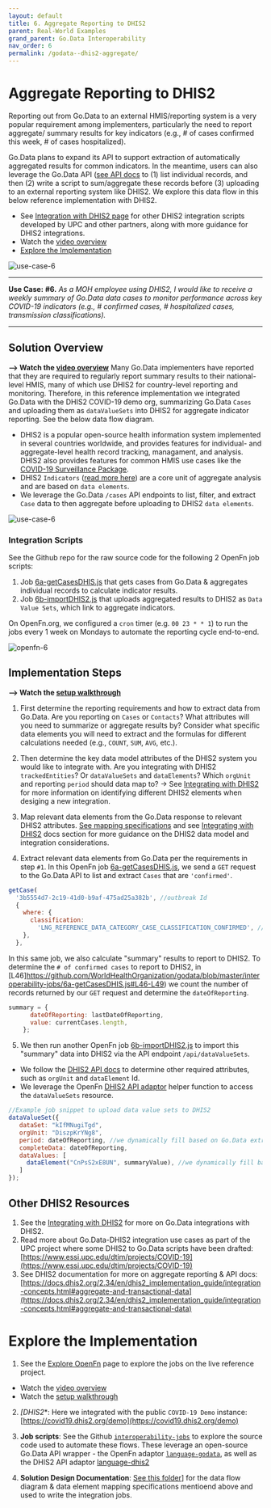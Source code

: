 ```yaml
---
layout: default
title: 6. Aggregate Reporting to DHIS2
parent: Real-World Examples
grand_parent: Go.Data Interoperability
nav_order: 6
permalink: /godata--dhis2-aggregate/
---
```


# Aggregate Reporting to DHIS2
Reporting out from Go.Data to an external HMIS/reporting system is a very popular requirement among implementers, particularly the need to report aggregate/ summary results for key indicators (e.g., # of cases confirmed this week, # of cases hospitalized). 

Go.Data plans to expand its API to support extraction of automatically aggregated results for common indicators. In the meantime, users can also leverage the Go.Data API ([see API docs](https://github.com/WorldHealthOrganization/godata/api-docs/) to (1) list individual records, and then (2) write a script to sum/aggregate these records before (3) uploading to an external reporting system like DHIS2. We explore this data flow in this below reference implementation with DHIS2. 

- See [Integration with DHIS2 page](https://worldhealthorganization.github.io/godata/dhis2-integrations/) for other DHIS2 integration scripts developed by UPC and other partners, along with more guidance for DHIS2 integrations. 
- Watch the [video overview](https://sprcdn-assets.sprinklr.com/1652/5a2c79e5-f8b6-473a-b81c-7eba187f1c24-1003632985.mp4)
- [Explore the Implementation](#explore-the-implementation)

![use-case-6](../assets/use-case-6.png)

---
**Use Case:**
**#6.** _As a MOH employee using DHIS2, I would like to receive a weekly summary of Go.Data data cases to monitor performance across key COVID-19 indicators (e.g., # confirmed cases, # hospitalized cases, transmission classifications)._

---
## Solution Overview
**--> Watch the [video overview](https://sprcdn-assets.sprinklr.com/1652/5a2c79e5-f8b6-473a-b81c-7eba187f1c24-1003632985.mp4)**
Many Go.Data implementers have reported that they are required to regularly report summary results to their national-level HMIS, many of which use DHIS2 for country-level reporting and monitoring. Therefore, in this reference implementation we integrated Go.Data with the DHIS2 COVID-19 demo org, summarizing Go.Data `Cases` and uploading them as `dataValueSets` into DHIS2 for aggregate indicator reporting. See the below data flow diagram. 
- DHIS2 is a popular open-source health information system implemented in several countries worldwide, and provides features for individual- and aggregate-level health record tracking, managament, and analysis. DHIS2 also provides features for common HMIS use cases like the [COVID-19 Surveillance Package](https://www.dhis2.org/covid-19). 
- DHIS2 `Indicators` ([read more here](https://docs.dhis2.org/2.34/pt/dhis2_implementation_guide/indicators.html#:~:text=In%20DHIS2%2C%20the%20indicator%20is,do%20not%20have%20a%20denominator.)) are a core unit of aggregate analysis and are based on `data elements`. 
- We leverage the Go.Data `/cases` API endpoints to list, filter, and extract `Case` data to then aggregate before uploading to DHIS2 `data elements`. 

![use-case-6](../assets/io-use-case-6.png)

### Integration Scripts
See the Github repo for the raw source code for the following 2 OpenFn job scripts:
1. Job [6a-getCasesDHIS.js](https://github.com/WorldHealthOrganization/godata/blob/master/interoperability-jobs/6a-getCasesDHIS.js) that gets cases from Go.Data & aggregates individual records to calculate indicator results. 
2. Job [6b-importDHIS2.js](https://github.com/WorldHealthOrganization/godata/blob/master/interoperability-jobs/6b-importDHIS2.js) that uploads aggregated results to DHIS2 as `Data Value Sets`, which link to aggregate indicators. 

On OpenFn.org, we configured a `cron` timer (e.g. `00 23 * * 1`) to run the jobs every 1 week on Mondays to automate the reporting cycle end-to-end. 

![openfn-6](../assets/openfn-6.png)


## Implementation Steps 
**--> Watch the [setup walkthrough](https://sprcdn-assets.sprinklr.com/1652/8cb40700-8b8b-442d-a323-314078cb58d3-623643034.mp4)**
1. First determine the reporting requirements and how to extract data from Go.Data. Are you reporting on `Cases` or `Contacts`? What attributes will you need to summarize or aggregate results by? Consider what specific data elements you will need to extract and the formulas for different calculations needed (e.g., `COUNT`, `SUM`, `AVG`, etc.). 

2. Then determine the key data model attributes of the DHIS2 system you would like to integrate with. Are you integrating with DHIS2 `trackedEntities`? Or `dataValueSets` and `dataElements`? Which `orgUnit` and reporting `period` should data map to? 
→ See [Integrating with DHIS2](https://worldhealthorganization.github.io/godata/dhis2-integrations/) for more information on identifying different DHIS2 elements when desiging a new integration.

3. Map relevant data elements from the Go.Data response to relevant DHIS2 attributes. [See mapping specifications](https://drive.google.com/drive/folders/1qL3el6F2obdmtu2QKgcWYoXWsqBkhtII) and see [Integrating with DHIS2](https://worldhealthorganization.github.io/godata/dhis2-integrations/) docs section for more guidance on the DHIS2 data model and integration considerations. 
4. Extract relevant data elements from Go.Data per the requirements in step `#1`. In this OpenFn job [6a-getCasesDHIS.js](https://github.com/WorldHealthOrganization/godata/blob/master/interoperability-jobs/6a-getCasesDHIS.js), we send a `GET` request to the Go.Data API to list and extract `Cases` that are `'confirmed'`.  

```js
getCase(
  '3b5554d7-2c19-41d0-b9af-475ad25a382b', //outbreak Id 
  {
    where: {
      classification:
        'LNG_REFERENCE_DATA_CATEGORY_CASE_CLASSIFICATION_CONFIRMED', //filter to extract only confirmed cases
    },
  },
```
In this same job, we also calculate "summary" results to report to DHIS2. To determine the `# of confirmed cases` to report to DHIS2, in [L46]https://github.com/WorldHealthOrganization/godata/blob/master/interoperability-jobs/6a-getCasesDHIS.js#L46-L49) we count the number of records returned by our `GET` request and determine the `dateOfReporting`. 

```js
summary = {
      dateOfReporting: lastDateOfReporting,
      value: currentCases.length,
    };
```

5. We then run another OpenFn job [6b-importDHIS2.js](https://github.com/WorldHealthOrganization/godata/blob/master/interoperability-jobs/6b-importDHIS2.js) to import this "summary" data into DHIS2 via the API endpoint `/api/dataValueSets`. 
- We follow the [DHIS2 API docs](https://docs.dhis2.org/master/en/developer/html/dhis2_developer_manual_full.html#webapi_data_values) to determine other required attributes, such as `orgUnit` and `dataElement` Id.
- We leverage the OpenFn [DHIS2 API adaptor](https://openfn.github.io/language-dhis2/dataValueSet.html) helper function to access the `dataValueSets` resource. 

```js
//Example job snippet to upload data value sets to DHIS2
dataValueSet({
   dataSet: "kIfMNugiTgd",
   orgUnit: "DiszpKrYNg8",
   period: dateOfReporting, //we dynamically fill based on Go.Data extract
   completeData: dateOfReporting,
   dataValues: [
     dataElement("CnPsS2xE8UN", summaryValue), //we dynamically fill based on Go.Data extract & calculation
   ]
});
```

## Other DHIS2 Resources
1. See the [Integrating with DHIS2](https://worldhealthorganization.github.io/godata/dhis2-integrations/) for more on Go.Data integrations with DHIS2. 
2. Read more about Go.Data-DHIS2 integration use cases as part of the UPC project where some DHIS2 to Go.Data scripts have been drafted:  [https://www.essi.upc.edu/dtim/projects/COVID-19](https://www.essi.upc.edu/dtim/projects/COVID-19)
3. See DHIS2 documentation for more on aggregate reporting & API docs: [https://docs.dhis2.org/2.34/en/dhis2_implementation_guide/integration-concepts.html#aggregate-and-transactional-data](https://docs.dhis2.org/2.34/en/dhis2_implementation_guide/integration-concepts.html#aggregate-and-transactional-data)


# Explore the Implementation
1. See the [Explore OpenFn](https://worldhealthorganization.github.io/godata/explore-openfn/) page to explore the jobs on the live reference project. 
- Watch the [video overview](https://sprcdn-assets.sprinklr.com/1652/5a2c79e5-f8b6-473a-b81c-7eba187f1c24-1003632985.mp4)
- Watch the [setup walkthrough](https://sprcdn-assets.sprinklr.com/1652/8cb40700-8b8b-442d-a323-314078cb58d3-623643034.mp4)

2. *[DHIS2**: Here we integrated with the public `COVID-19 Demo` instance: [https://covid19.dhis2.org/demo](https://covid19.dhis2.org/demo)

3. **Job scripts**: See the Github [`interoperability-jobs`](https://github.com/WorldHealthOrganization/godata/tree/master/interoperability-jobs) to explore the source code used to automate these flows. These leverage an open-source Go.Data API wrapper - the OpenFn adaptor [`language-godata`](https://github.com/WorldHealthOrganization/language-godata/), as well as the DHIS2 API adaptor [language-dhis2](https://openfn.github.io/language-dhis2/)

4. **Solution Design Documentation**: [See this folder](https://drive.google.com/drive/folders/1qL3el6F2obdmtu2QKgcWYoXWsqBkhtII)] for the data flow diagram & data element mapping specifications mentioend above and used to write the integration jobs. 

